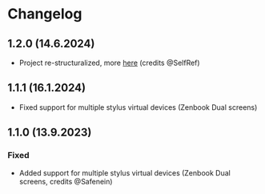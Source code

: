 # Changelog

## 1.2.0 (14.6.2024)

- Project re-structuralized, more [here](https://github.com/asus-linux-drivers/asus-stylus-driver/pull/12) (credits @SelfRef)

## 1.1.1 (16.1.2024)

- Fixed support for multiple stylus virtual devices (Zenbook Dual screens)

## 1.1.0 (13.9.2023)

### Fixed

- Added support for multiple stylus virtual devices (Zenbook Dual screens, credits @Safenein)